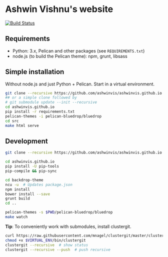 # Ashwin Vishnu's website

[![Build Status](https://travis-ci.org/ashwinvis/ashwinvis.github.io.svg?branch=master)](https://travis-ci.org/ashwinvis/ashwinvis.github.io)

## Requirements

* Python: 3.x, Pelican and other packages (see `REQUIREMENTS.txt`)
* node.js (to build the Pelican theme): npm, grunt, libsass

## Simple installation

Without node.js and just Python + Pelican. Start in a virtual environment.

```sh
git clone --recursive https://github.com/ashwinvis/ashwinvis.github.io.git
## or a simple clone followed by
# git submodule update --init --recursive
cd ashwinvis.github.io
pip install -r requirements.txt
pelican-themes -i pelican-bluedrop/bluedrop
cd src
make html serve
```

## Development

```sh
git clone --recursive https://github.com/ashwinvis/ashwinvis.github.io.git

cd ashwinvis.github.io
pip install -U pip-tools
pip-compile && pip-sync

cd backdrop-theme
ncu -u  # Updates package.json
npm install
bower install --save
grunt build
cd ..

pelican-themes -s $PWD/pelican-bluedrop/bluedrop
make watch
```

**Tip**: To conveniently work with submodules, install clustergit.

```sh
curl https://raw.githubusercontent.com/mnagel/clustergit/master/clustergit > $VIRTUAL_ENV/bin/clustergit
chmod +x $VIRTUAL_ENV/bin/clustergit
clustergit --recursive  # show status
clustergit --recursive --push  # push recursive
```

